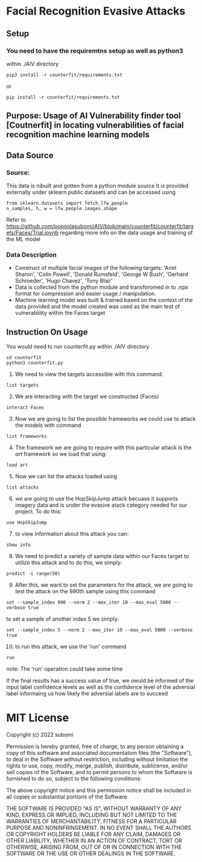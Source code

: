 # Facial Recognition Evasive Attacks

## Setup
### You need to have the requiremtns setup as well as python3
within ./AIV directory

```
pip3 install -r counterfit/requirements.txt
```

or

```
pip install -r counterfit/requirements.txt
```

## Purpose: Usage of AI Vulnerability finder tool [Coutnerfit] in locating vulnerabilities of facial recognition machine learning models

## Data Source

### Source: 
This data is nibuilt and gotten from a python module source
It is provided externally under sklearn public datasets and can be accessed using

```
from sklearn.datasets import fetch_lfw_people
n_samples, h, w = lfw_people.images.shape
```
Refer to https://github.com/popoolasubomi/AIV/blob/main/counterfit/counterfit/targets/Faces/Trial.ipynb regarding more info on the data usage and training of the ML model

### Data Description
- Construct of multiple facial images of the following targets: 'Ariel Sharon', 'Colin Powell', 'Donald Rumsfeld', 'George W Bush', 'Gerhard Schroeder', 'Hugo Chavez', 'Tony Blair'
- Data is collected from the python module and transforomed in to .npx format for compression and easier usage / manipulation.
- Machine learning model was built & trained based on the context of the data provided and the model created was used as the main test of vulnerabiility within the Faces target

## Instruction On Usage
You would need to run counterfit.py
within ./AIV directory
```
cd counterfit
python3 counterfit.py
```

1. We need to view the targets accessible with this command:
```
list targets
```

2. We are interacting with the target we constructed {Faces}
```
interact Faces
```

3. Now we are going to list the possible frameworks we could use to attack the models with command
```
list frameworks
```

4. The framework we are going to require with this particular attack is the *art* framework so we load that using:
```
load art
```

5. Now we can list the attacks loaded using
```
list attacks
```

6. we are going to use the HopSkipJump attack becuase it supports imagery data and is under the evasive atack category needed for our project. To do this:
```
use HopSkipJump
```

7. to view information about this attack you can:

```
show info
``` 

8. We need to predict a variety of sample data within our Faces target to utilize this attack and to do this, we simply:
```
predict -i range(50)
```

9. After this, we want to set the parameters for the attack, we are going to test the attack on the 990th sample using this command
```
set --sample_index 990 --norm 2 --max_iter 10 --max_eval 5000 --verbose true
```

to set a sample of another index 5 we simply:
```
set --sample_index 5 --norm 2 --max_iter 10 --max_eval 5000 --verbose true
```

10. to run this attack, we use the 'run' command
```
run
```

note: The 'run' operation could take some time

If the final results has a success value of true, we owuld be informed of the input label confidence levels as well as the confidence level of the adversial label informaing us how likely the adversial labels are to succeed


# MIT License

Copyright (c) 2022 subomi

Permission is hereby granted, free of charge, to any person obtaining a copy
of this software and associated documentation files (the "Software"), to deal
in the Software without restriction, including without limitation the rights
to use, copy, modify, merge, publish, distribute, sublicense, and/or sell
copies of the Software, and to permit persons to whom the Software is
furnished to do so, subject to the following conditions:

The above copyright notice and this permission notice shall be included in all
copies or substantial portions of the Software.

THE SOFTWARE IS PROVIDED "AS IS", WITHOUT WARRANTY OF ANY KIND, EXPRESS OR
IMPLIED, INCLUDING BUT NOT LIMITED TO THE WARRANTIES OF MERCHANTABILITY,
FITNESS FOR A PARTICULAR PURPOSE AND NONINFRINGEMENT. IN NO EVENT SHALL THE
AUTHORS OR COPYRIGHT HOLDERS BE LIABLE FOR ANY CLAIM, DAMAGES OR OTHER
LIABILITY, WHETHER IN AN ACTION OF CONTRACT, TORT OR OTHERWISE, ARISING FROM,
OUT OF OR IN CONNECTION WITH THE SOFTWARE OR THE USE OR OTHER DEALINGS IN THE
SOFTWARE.
